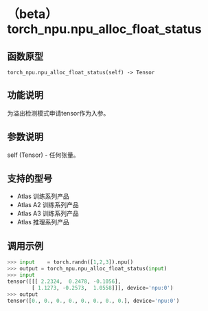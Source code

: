 # （beta）torch_npu.npu_alloc_float_status

## 函数原型

```
torch_npu.npu_alloc_float_status(self) -> Tensor
```

## 功能说明

为溢出检测模式申请tensor作为入参。

## 参数说明

self (Tensor) - 任何张量。

## 支持的型号

- <term>Atlas 训练系列产品</term>
- <term>Atlas A2 训练系列产品</term>
- <term>Atlas A3 训练系列产品</term>
- <term>Atlas 推理系列产品</term>

## 调用示例

```python
>>> input    = torch.randn([1,2,3]).npu()
>>> output = torch_npu.npu_alloc_float_status(input)
>>> input
tensor([[[ 2.2324,  0.2478, -0.1056],
        [ 1.1273, -0.2573,  1.0558]]], device='npu:0')
>>> output
tensor([0., 0., 0., 0., 0., 0., 0., 0.], device='npu:0')
```

